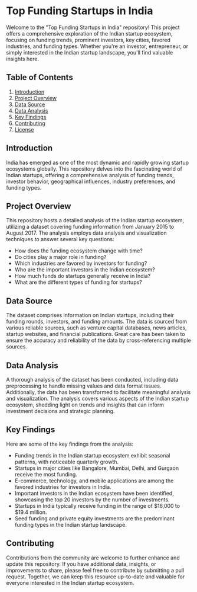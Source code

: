 
Top Funding Startups in India
=============================

Welcome to the "Top Funding Startups in India" repository! This project offers a comprehensive exploration of the Indian startup ecosystem, focusing on funding trends, prominent investors, key cities, favored industries, and funding types. Whether you're an investor, entrepreneur, or simply interested in the Indian startup landscape, you'll find valuable insights here.

Table of Contents
-----------------

1.  [Introduction](https://chat.openai.com/c/8af3a999-637a-4259-bda7-98efe6a1346c#introduction)
2.  [Project Overview](https://chat.openai.com/c/8af3a999-637a-4259-bda7-98efe6a1346c#project-overview)
3.  [Data Source](https://chat.openai.com/c/8af3a999-637a-4259-bda7-98efe6a1346c#data-source)
4.  [Data Analysis](https://chat.openai.com/c/8af3a999-637a-4259-bda7-98efe6a1346c#data-analysis)
5.  [Key Findings](https://chat.openai.com/c/8af3a999-637a-4259-bda7-98efe6a1346c#key-findings)
6.  [Contributing](https://chat.openai.com/c/8af3a999-637a-4259-bda7-98efe6a1346c#contributing)
7.  [License](https://chat.openai.com/c/8af3a999-637a-4259-bda7-98efe6a1346c#license)

Introduction
------------

India has emerged as one of the most dynamic and rapidly growing startup ecosystems globally. This repository delves into the fascinating world of Indian startups, offering a comprehensive analysis of funding trends, investor behavior, geographical influences, industry preferences, and funding types.

Project Overview
----------------

This repository hosts a detailed analysis of the Indian startup ecosystem, utilizing a dataset covering funding information from January 2015 to August 2017. The analysis employs data analysis and visualization techniques to answer several key questions:

-   How does the funding ecosystem change with time?
-   Do cities play a major role in funding?
-   Which industries are favored by investors for funding?
-   Who are the important investors in the Indian ecosystem?
-   How much funds do startups generally receive in India?
-   What are the different types of funding for startups?

Data Source
-----------

The dataset comprises information on Indian startups, including their funding rounds, investors, and funding amounts. The data is sourced from various reliable sources, such as venture capital databases, news articles, startup websites, and financial publications. Great care has been taken to ensure the accuracy and reliability of the data by cross-referencing multiple sources.

Data Analysis
-------------

A thorough analysis of the dataset has been conducted, including data preprocessing to handle missing values and data format issues. Additionally, the data has been transformed to facilitate meaningful analysis and visualization. The analysis covers various aspects of the Indian startup ecosystem, shedding light on trends and insights that can inform investment decisions and strategic planning.

Key Findings
------------

Here are some of the key findings from the analysis:

-   Funding trends in the Indian startup ecosystem exhibit seasonal patterns, with noticeable quarterly growth.
-   Startups in major cities like Bangalore, Mumbai, Delhi, and Gurgaon receive the most funding.
-   E-commerce, technology, and mobile applications are among the favored industries for investors in India.
-   Important investors in the Indian ecosystem have been identified, showcasing the top 20 investors by the number of investments.
-   Startups in India typically receive funding in the range of $16,000 to $19.4 million.
-   Seed funding and private equity investments are the predominant funding types in the Indian startup landscape.

Contributing
------------

Contributions from the community are welcome to further enhance and update this repository. If you have additional data, insights, or improvements to share, please feel free to contribute by submitting a pull request. Together, we can keep this resource up-to-date and valuable for everyone interested in the Indian startup ecosystem.


